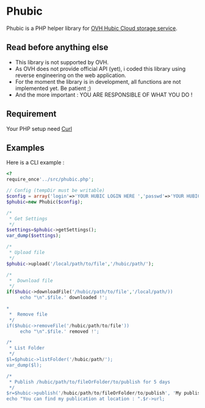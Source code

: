 Phubic
========

Phubic is a PHP helper library for [OVH Hubic Cloud storage service](https://app.hubic.me/, "hubic @ OVH").

Read before anything else
------------

*   This library is not supported by OVH.
*   As OVH does not provide official API (yet), i coded this library using reverse engineering on the web application.
*   For the moment the library is in development, all functions are not implemented yet. Be patient ;)
*   And the more important : YOU ARE RESPONSIBLE OF WHAT YOU DO !

Requirement
------------

Your PHP setup need [Curl](http://php.net/manual/en/book.curl.php "Curl for PHP")


Examples
------------

Here is a CLI example :

```php
<?
require_once'../src/phubic.php';

// Config (tempDir must be writable)
$config = array('login'=>'YOUR HUBIC LOGIN HERE ','passwd'=>'YOUR HUBIC PASSWD HERE', 'tempDir'=>'/tmp/');
$phubic=new Phubic($config);

/*
 * Get Settings
 */
$settings=$phubic->getSettings();
var_dump($settings);

/*
 * Upload file
 */
$phubic->upload('/local/path/to/file','/hubic/path/');

/*
 *  Download file
 */
if($hubic->downloadFile('/hubic/path/to/file','/local/path/))
     echo "\n".$file.' downloaded !';

*
 *  Remove file
 */
if($hubic->removeFile('/hubic/path/to/file'))
     echo "\n".$file.' removed !';

/*
 * List Folder
 */
$l=$phubic->listFolder('/hubic/path/');
var_dump($l);

/*
 * Publish /hubic/path/to/fileOrFolder/to/publish for 5 days
 */
$r=$hubic->publish('/hubic/path/to/fileOrFolder/to/publish', 'My publish comment', 5);
echo "You can find my publication at location : ".$r->url;



```
